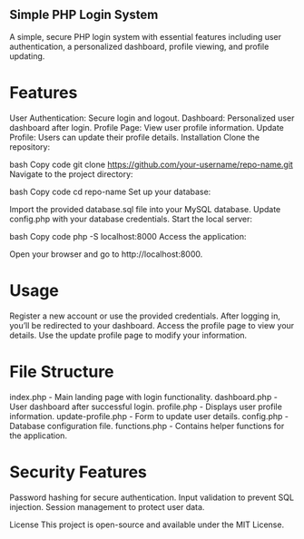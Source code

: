 ## Simple PHP Login System
A simple, secure PHP login system with essential features including user authentication, a personalized dashboard, profile viewing, and profile updating.

# Features
User Authentication: Secure login and logout.
Dashboard: Personalized user dashboard after login.
Profile Page: View user profile information.
Update Profile: Users can update their profile details.
Installation
Clone the repository:

bash
Copy code
git clone https://github.com/your-username/repo-name.git
Navigate to the project directory:

bash
Copy code
cd repo-name
Set up your database:

Import the provided database.sql file into your MySQL database.
Update config.php with your database credentials.
Start the local server:

bash
Copy code
php -S localhost:8000
Access the application:

Open your browser and go to http://localhost:8000.
# Usage
Register a new account or use the provided credentials.
After logging in, you’ll be redirected to your dashboard.
Access the profile page to view your details.
Use the update profile page to modify your information.

# File Structure
index.php - Main landing page with login functionality.
dashboard.php - User dashboard after successful login.
profile.php - Displays user profile information.
update-profile.php - Form to update user details.
config.php - Database configuration file.
functions.php - Contains helper functions for the application.

# Security Features
Password hashing for secure authentication.
Input validation to prevent SQL injection.
Session management to protect user data.

License
This project is open-source and available under the MIT License.
